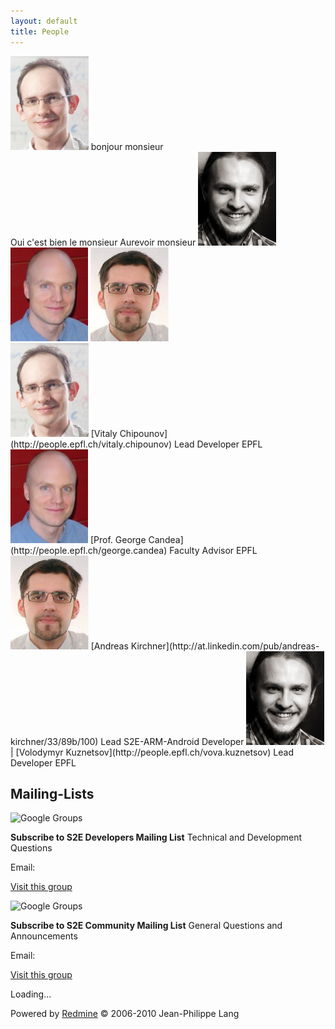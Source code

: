 ```yaml
---
layout: default
title: People
---
```


<style type="text/css">
  a.glyph:hover {
    text-decoration: none;
  }
</style>

<div class="row">
<div class="col">
<img style="height:150px" src="vitaly.jpg"/>
bonjour monsieur <br>
Oui c'est bien le monsieur
Aurevoir monsieur
<img style="height:150px" src="vova.png"/>

</div>
</div>
<div class="row">
<div class="col">
<img style="height:150px" src="george.png"/>
<img style="height:150px" src="andreas.jpg"/>
</div>
</div>

<span>
<span>
<img style="height:150px" src="vitaly.jpg"/>
[Vitaly Chipounov](http://people.epfl.ch/vitaly.chipounov)
Lead Developer
EPFL
<img style="height:150px" src="george.png"/>
[Prof. George Candea](http://people.epfl.ch/george.candea)
Faculty Advisor
EPFL
</span>
</span>
<span>
<span>
<img style="height:150px" src="andreas.jpg"/>
[Andreas Kirchner](http://at.linkedin.com/pub/andreas-kirchner/33/89b/100)
Lead S2E-ARM-Android Developer
<img style="height:150px" src="vova.png"/>|
[Volodymyr Kuznetsov](http://people.epfl.ch/vova.kuznetsov)
Lead Developer
EPFL
</span>
</span>

## Mailing-Lists

![Google Groups](https://groups.google.com/groups/img/3nb/groups_bar.gif)

**Subscribe to S2E Developers Mailing List**
Technical and Development Questions

Email:

[Visit this group](http://groups.google.com/group/s2e-dev)

![Google Groups](https://groups.google.com/groups/img/3nb/groups_bar.gif)

**Subscribe to S2E Community Mailing List**
General Questions and Announcements

Email:

[Visit this group](http://groups.google.com/group/s2e-community)

Loading...

Powered by [Redmine](http://www.redmine.org/) © 2006-2010 Jean-Philippe Lang
